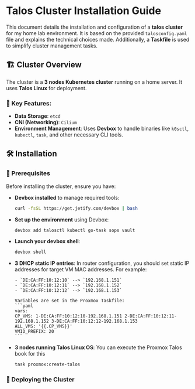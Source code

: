 # Talos Cluster Installation Guide

This document details the installation and configuration of a **talos cluster** for my home lab environment. It is based on the provided `talosconfig.yaml` file and explains the technical choices made. Additionally, a **Taskfile** is used to simplify cluster management tasks.

## 🏗️ Cluster Overview

The cluster is a **3 nodes Kubernetes cluster** running on a home server. It uses **Talos Linux** for deployment.

### 🔹 Key Features:

- **Data Storage**: `etcd`
- **CNI (Networking)**: `Cilium`
- **Environment Management**: Uses **Devbox** to handle binaries like `k0sctl`, `kubectl`, `task`, and other necessary CLI tools.

## 🛠️ Installation

### 📌 Prerequisites

Before installing the cluster, ensure you have:

- **Devbox installed** to manage required tools:
  ```sh
  curl -fsSL https://get.jetify.com/devbox | bash
  ```
- **Set up the environment** using Devbox:
  ```sh
  devbox add talosctl kubectl go-task sops vault
  ```
- **Launch your devbox shell**:
  ```sh
  devbox shell
  ```
- **3 DHCP static IP entries**:
  In router configuration, you should set static IP addresses for target VM MAC addresses.
  For example:

      - `DE:CA:FF:10:12:10` --> `192.168.1.151`
      - `DE:CA:FF:10:12:11` --> `192.168.1.152`
      - `DE:CA:FF:10:12:12` --> `192.168.1.153`

      Variables are set in the Proxmox Taskfile:
      ```yaml
      vars:
      CP_VMS: 1-DE:CA:FF:10:12:10-192.168.1.151 2-DE:CA:FF:10:12:11-192.168.1.152 3-DE:CA:FF:10:12:12-192.168.1.153
      ALL_VMS: '{{.CP_VMS}}'
      VMID_PREFIX: 20
      ```

- **3 nodes running Talos Linux OS**:
  You can execute the Proxmox Talos book for this
  ```bash
  task proxmox:create-talos
  ```

### 🚀 Deploying the Cluster

